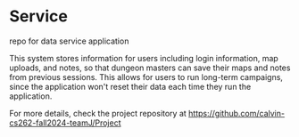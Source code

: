 # Service
repo for data service application

This system stores information for users including login information, map uploads, and notes, so that dungeon masters can save their maps and notes from previous sessions. This allows for users to run long-term campaigns, since the application won't reset their data each time they run the application.

For more details, check the project repository at https://github.com/calvin-cs262-fall2024-teamJ/Project
